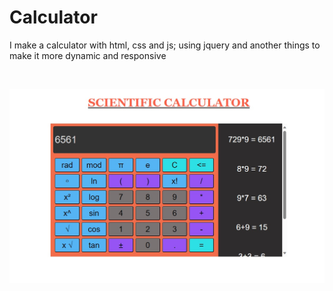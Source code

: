 # Calculator

I make a calculator with html, css and js; using jquery and another things to make it more dynamic and responsive


<br>

![Photo](photo_web.jpg) 
